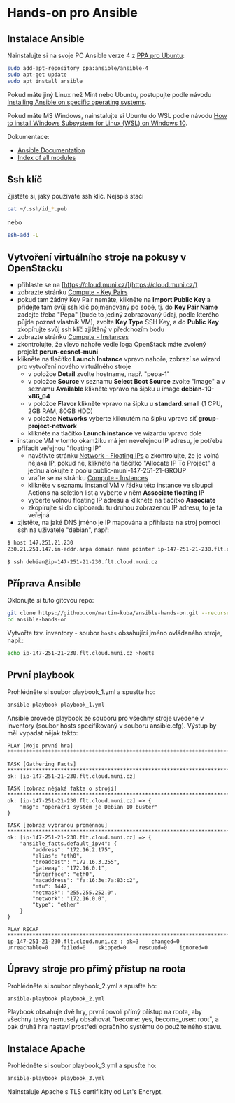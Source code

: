 # Hands-on pro Ansible

## Instalace Ansible
Nainstalujte si na svoje PC Ansible verze 4 z [PPA pro Ubuntu](https://launchpad.net/~ansible/+archive/ubuntu/ansible-4):

```bash
sudo add-apt-repository ppa:ansible/ansible-4
sudo apt-get update
sudo apt install ansible
```

Pokud máte jiný Linux než Mint nebo Ubuntu, postupujte podle návodu [Installing Ansible on specific operating systems](https://docs.ansible.com/ansible/latest/installation_guide/intro_installation.html#installing-ansible-on-specific-operating-systems).

Pokud máte MS Windows, nainstalujte si Ubuntu do WSL podle návodu [How to install Windows Subsystem for Linux (WSL) on Windows 10](https://www.windowscentral.com/install-windows-subsystem-linux-windows-10).

Dokumentace:
- [Ansible Documentation](https://docs.ansible.com/ansible/latest/)
- [Index of all modules](https://docs.ansible.com/ansible/latest/collections/index_module.html#ansible-builtin)

## Ssh klíč

Zjistěte si, jaký používáte ssh klíč. Nejspíš stačí
```bash
cat ~/.ssh/id_*.pub
```
nebo
```bash
ssh-add -L
```

## Vytvoření virtuálního stroje na pokusy v OpenStacku

- přihlaste se na [https://cloud.muni.cz/](https://cloud.muni.cz/)
- zobrazte stránku [Compute - Key Pairs](https://dashboard.cloud.muni.cz/project/key_pairs)
- pokud tam žádný Key Pair nemáte, klikněte na **Import Public Key** a přidejte tam svůj ssh klíč pojmenovaný po sobě, tj. do **Key Pair Name** zadejte třeba "Pepa" (bude to jediný zobrazovaný údaj, podle kterého půjde poznat vlastník VM), zvolte **Key Type** SSH Key, a do **Public Key** zkopírujte svůj ssh klíč zjištěný v předchozím bodu
- zobrazte stránku [Compute - Instances](https://dashboard.cloud.muni.cz/project/instances/)
- zkontrolujte, že vlevo nahoře vedle loga OpenStack máte zvolený projekt **perun-cesnet-muni**
- klikněte na tlačítko **Launch Instance** vpravo nahoře, zobrazí se wizard pro vytvoření nového virtuálného stroje
  - v položce **Detail** zvolte hostname, např. "pepa-1"
  - v položce **Source** v seznamu **Select Boot Source** zvolte "Image" a v seznamu **Available** klikněte vpravo na šipku u image **debian-10-x86_64**
  - v položce **Flavor** klikněte vpravo na šipku u **standard.small** (1 CPU, 2GB RAM, 80GB HDD)
  - v položce **Networks** vyberte kliknutém na šipku vpravo síť **group-project-network**
  - klikněte na tlačítko **Launch instance** ve wizardu vpravo dole
- instance VM v tomto okamžiku má jen neveřejnou IP adresu, je potřeba přiřadit veřejnou "floating IP" 
  - navštivte stránku [Network - Floating IPs](https://dashboard.cloud.muni.cz/project/floating_ips/) a zkontrolujte, že je volná nějaká IP, pokud ne, klikněte na tlačítko "Allocate IP To Project" a jednu alokujte z poolu public-muni-147-251-21-GROUP
  - vraťte se na stránku [Compute - Instances](https://dashboard.cloud.muni.cz/project/instances/)
  - klikněte v seznamu instancí VM v řádku této instance ve sloupci Actions na seletion list a vyberte v něm **Associate floating IP**
  - vyberte volnou floating IP adresu a klikněte na tlačítko **Associate**
  - zkopírujte si do clipboardu tu druhou zobrazenou IP adresu, to je ta veřejná
- zjistěte, na jaké DNS jméno je IP mapována a přihlaste na stroj pomocí ssh na uživatele "debian", např:
```bash
$ host 147.251.21.230
230.21.251.147.in-addr.arpa domain name pointer ip-147-251-21-230.flt.cloud.muni.cz.

$ ssh debian@ip-147-251-21-230.flt.cloud.muni.cz

```
## Příprava Ansible

Oklonujte si tuto gitovou repo: 
```bash
git clone https://github.com/martin-kuba/ansible-hands-on.git --recurse-submodules
cd ansible-hands-on
```

Vytvořte tzv. inventory - soubor `hosts` obsahující jméno ovládaného stroje, např.:
```bash
echo ip-147-251-21-230.flt.cloud.muni.cz >hosts
```

## První playbook

Prohlédněte si soubor playbook_1.yml a spusťte ho:
```bash
ansible-playbook playbook_1.yml
```

Ansible provede playbook ze souboru pro všechny stroje uvedené v inventory (soubor hosts specifikovaný v souboru ansible.cfg).
Výstup by měl vypadat nějak takto:

```
PLAY [Moje první hra] ***************************************************************************************************************************************************************************************************

TASK [Gathering Facts] **************************************************************************************************************************************************************************************************
ok: [ip-147-251-21-230.flt.cloud.muni.cz]

TASK [zobraz nějaká fakta o stroji] *************************************************************************************************************************************************************************************
ok: [ip-147-251-21-230.flt.cloud.muni.cz] => {
    "msg": "operační systém je Debian 10 buster"
}

TASK [zobraz vybranou proměnnou] ****************************************************************************************************************************************************************************************
ok: [ip-147-251-21-230.flt.cloud.muni.cz] => {
    "ansible_facts.default_ipv4": {
        "address": "172.16.2.175",
        "alias": "eth0",
        "broadcast": "172.16.3.255",
        "gateway": "172.16.0.1",
        "interface": "eth0",
        "macaddress": "fa:16:3e:7a:83:c2",
        "mtu": 1442,
        "netmask": "255.255.252.0",
        "network": "172.16.0.0",
        "type": "ether"
    }
}

PLAY RECAP **************************************************************************************************************************************************************************************************************
ip-147-251-21-230.flt.cloud.muni.cz : ok=3    changed=0    unreachable=0    failed=0    skipped=0    rescued=0    ignored=0   

```

## Úpravy stroje pro přímý přístup na roota

Prohlédněte si soubor playbook_2.yml a spusťte ho:  
```bash
ansible-playbook playbook_2.yml
```

Playbook obsahuje dvě hry, první povolí přímý přístup na roota, aby všechny tasky nemusely obsahovat "become: yes, become_user: root",
a pak druhá hra nastaví prostředí opračního systému do použitelného stavu.

## Instalace Apache

Prohlédněte si soubor playbook_3.yml a spusťte ho:
```bash
ansible-playbook playbook_3.yml
```

Nainstaluje Apache s TLS certifikáty od Let's Encrypt.
